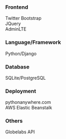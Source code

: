 ### Frontend
Twitter Bootstrap  
JQuery  
AdminLTE  

### Language/Framework
Python/Django  

### Database
SQLite/PostgreSQL  

### Deployment
pythonanywhere.com  
AWS Elastic Beanstalk  

### Others
Globelabs API  
